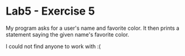 # Lab5 - Exercise 5
My program asks for a user's name and favorite color. It then prints a statement saying the given name's favorite color.

I could not find anyone to work with :(
